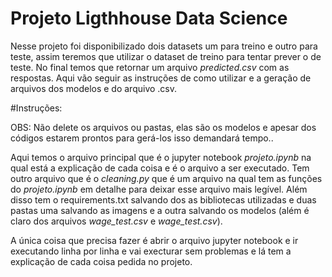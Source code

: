 # Projeto Ligthhouse Data Science
Nesse projeto foi disponibilizado dois datasets um para treino e outro para teste, assim teremos que utilizar o dataset de treino para tentar prever o de teste. No final temos que retornar um arquivo _predicted.csv_ com as respostas. Aqui vão seguir as instruções de como utilizar e a geração de arquivos dos modelos e do arquivo .csv.

#Instruções:

<span style="color:re">OBS: Não delete os arquivos ou pastas, elas são os modelos e apesar dos códigos estarem prontos para gerá-los isso demandará tempo.</span>.

Aqui temos o arquivo principal que é o jupyter notebook _projeto.ipynb_ na qual está a explicação de cada coisa e é o arquivo a ser executado. Tem outro arquivo que é o _cleaning.py_ que é um arquivo na qual tem as funções do _projeto.ipynb_ em detalhe para deixar esse arquivo mais legível. Além disso tem o requirements.txt salvando dos as bibliotecas utilizadas e duas pastas uma salvando as imagens e a outra salvando os modelos (além é claro dos arquivos _wage_test.csv_ e _wage_test.csv_).

A única coisa que precisa fazer é abrir o arquivo jupyter notebook e ir executando linha por linha e vai execturar sem problemas e lá tem a explicação de cada coisa pedida no projeto.
